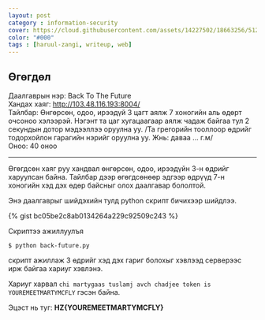 ```yaml
---
layout: post
category : information-security
cover: https://cloud.githubusercontent.com/assets/14227502/18663256/51288f44-7f50-11e6-86f8-046bf052369c.jpg
color: "#000"
tags : [haruul-zangi, writeup, web]
---
```

## Өгөгдөл
Даалгаврын нэр: Back To The Future <br/>
Хандах хаяг: http://103.48.116.193:8004/ <br/>
Тайлбар: Өнгөрсөн, одоо, ирээдүй 3 цагт аялж 7 хоногийн аль өдөрт очсоноо хэлээрэй. Нэгэнт та цаг хугацаагаар аялж чадаж байгаа тул 2 секундын дотор мэдээллээ оруулна уу. /Та грегорийн тооллоор өдрийг тодорхойлон гарагийн нэрийг оруулна уу. Жнь: даваа ... г.м/ <br/>
Оноо: 40 оноо

---

Өгөгдсөн хаяг руу хандвал өнгөрсөн, одоо, ирээдүйн 3-н өдрийг харуулсан байна. Тайлбар дээр өгөгдсөнөөр эдгээр өдрүүд 7-н хоногийн хэд дэх өдөр байсныг олох даалгавар бололтой.

Энэ даалгаврыг шийдэхийн тулд python скрипт бичихээр шийдлээ.

{% gist bc05be2c8ab0134264a229c92509c243 %}

Скриптээ ажиллуулъя

```
$ python back-future.py 
```

скрипт ажиллаж 3 өдрийг хэд дэх гариг болохыг хэвлээд серверээс ирж байгаа хариуг хэвлэнэ.

Хариуг харвал ``chi martygaas tuslamj avch chadjee token is YOUREMEETMARTYMCFLY`` гэсэн байна.

Эцэст нь туг: **HZ{YOUREMEETMARTYMCFLY}**
